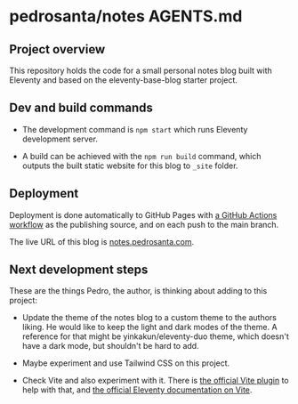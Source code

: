 # pedrosanta/notes AGENTS.md

## Project overview

This repository holds the code for a small personal notes blog built with Eleventy and based on the eleventy-base-blog starter project.

## Dev and build commands

- The development command is `npm start` which runs Eleventy development server.

- A build can be achieved with the `npm run build` command, which outputs the built static website for this blog to `_site` folder.

## Deployment

Deployment is done automatically to GitHub Pages with [a GitHub Actions workflow](.github/workflows/gh-pages.yml) as the publishing source, and on each push to the main branch.

The live URL of this blog is [notes.pedrosanta.com](https://notes.pedrosanta.com).

## Next development steps

These are the things Pedro, the author, is thinking about adding to this project:

- Update the theme of the notes blog to a custom theme to the authors liking. He would like to keep the light and dark modes of the theme. A reference for that might be yinkakun/eleventy-duo theme, which doesn't have a dark mode, but shouldn't be hard to add.

- Maybe experiment and use Tailwind CSS on this project.

- Check Vite and also experiment with it. There is [the official Vite plugin](https://github.com/11ty/eleventy-plugin-vite) to help with that, and [the official Eleventy documentation on Vite](https://www.11ty.dev/docs/server-vite/).
